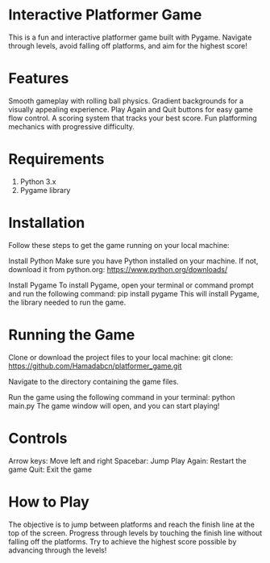 # Interactive Platformer Game
This is a fun and interactive platformer game built with Pygame. Navigate through levels, avoid falling off platforms, and aim for the highest score!

# Features
Smooth gameplay with rolling ball physics.
Gradient backgrounds for a visually appealing experience.
Play Again and Quit buttons for easy game flow control.
A scoring system that tracks your best score.
Fun platforming mechanics with progressive difficulty.

# Requirements
1. Python 3.x
2. Pygame library

# Installation
Follow these steps to get the game running on your local machine:

Install Python
Make sure you have Python installed on your machine. If not, download it from python.org: https://www.python.org/downloads/

Install Pygame
To install Pygame, open your terminal or command prompt and run the following command: pip install pygame
This will install Pygame, the library needed to run the game.

# Running the Game
Clone or download the project files to your local machine: 
git clone: https://github.com/Hamadabcn/platformer_game.git

Navigate to the directory containing the game files.

Run the game using the following command in your terminal: python main.py
The game window will open, and you can start playing!

# Controls
Arrow keys: Move left and right
Spacebar: Jump
Play Again: Restart the game
Quit: Exit the game

# How to Play
The objective is to jump between platforms and reach the finish line at the top of the screen.
Progress through levels by touching the finish line without falling off the platforms.
Try to achieve the highest score possible by advancing through the levels!

